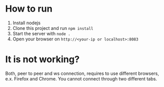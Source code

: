 # How to run

1. Install nodejs
2. Clone this project and run `npm install`
3. Start the server with `node .`
4. Open your browser on `http://<your-ip or localhost>:8083`

# It is not working?
Both, peer to peer and ws connection, requires to use different browsers, e.x. Firefox and Chrome. You cannot connect through two different tabs.
